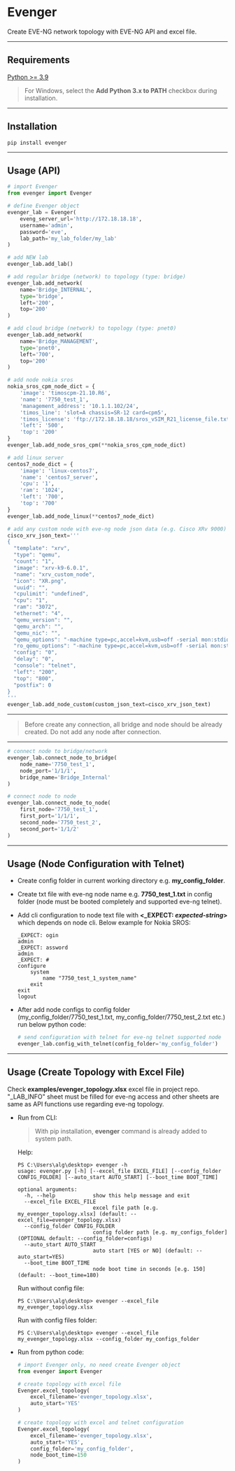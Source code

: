 # Evenger
Create EVE-NG network topology with EVE-NG API and excel file.

---

## Requirements

[Python >= 3.9](https://www.python.org/downloads/)

> For Windows, select the **Add Python 3.x to PATH** checkbox during installation.

---

## Installation

```
pip install evenger
```

---

## Usage (API)

```py
# import Evenger
from evenger import Evenger
```

```py
# define Evenger object
evenger_lab = Evenger(
    eveng_server_url='http://172.18.18.18',
    username='admin',
    password='eve',
    lab_path='my_lab_folder/my_lab'
)
```

```py
# add NEW lab
evenger_lab.add_lab()
```

```py
# add regular bridge (network) to topology (type: bridge)
evenger_lab.add_network(
    name='Bridge_INTERNAL',
    type='bridge',
    left='200',
    top='200'
)

# add cloud bridge (network) to topology (type: pnet0)
evenger_lab.add_network(
    name='Bridge_MANAGEMENT',
    type='pnet0',
    left='700',
    top='200'
)
```

```py
# add node nokia sros
nokia_sros_cpm_node_dict = {
    'image': 'timoscpm-21.10.R6',
    'name': '7750_test_1',
    'management_address': '10.1.1.102/24',
    'timos_line': 'slot=A chassis=SR-12 card=cpm5',
    'timos_license': 'ftp://172.18.18.18/sros_vSIM_R21_license_file.txt',
    'left': '500',
    'top': '200'
}
evenger_lab.add_node_sros_cpm(**nokia_sros_cpm_node_dict)
```

```py
# add linux server
centos7_node_dict = {
    'image': 'linux-centos7',
    'name': 'centos7_server',
    'cpu': '1',
    'ram': '1024',
    'left': '700',
    'top': '700'
}
evenger_lab.add_node_linux(**centos7_node_dict)
```

```py
# add any custom node with eve-ng node json data (e.g. Cisco XRv 9000)
cisco_xrv_json_text='''
{
  "template": "xrv",
  "type": "qemu",
  "count": "1",
  "image": "xrv-k9-6.0.1",
  "name": "xrv_custom_node",
  "icon": "XR.png",
  "uuid": "",
  "cpulimit": "undefined",
  "cpu": "1",
  "ram": "3072",
  "ethernet": "4",
  "qemu_version": "",
  "qemu_arch": "",
  "qemu_nic": "",
  "qemu_options": "-machine type=pc,accel=kvm,usb=off -serial mon:stdio -nographic -no-user-config -nodefaults -rtc base=utc,driftfix=slew -global kvm-pit.lost_tick_policy=discard -no-hpet -realtime mlock=off -no-shutdown -boot order=c",
  "ro_qemu_options": "-machine type=pc,accel=kvm,usb=off -serial mon:stdio -nographic -no-user-config -nodefaults -rtc base=utc,driftfix=slew -global kvm-pit.lost_tick_policy=discard -no-hpet -realtime mlock=off -no-shutdown -boot order=c",
  "config": "0",
  "delay": "0",
  "console": "telnet",
  "left": "200",
  "top": "800",
  "postfix": 0
}
'''
evenger_lab.add_node_custom(custom_json_text=cisco_xrv_json_text)
```

---
> Before create any connection, all bridge and node should be already created. Do not add any node after connection.
---

```py
# connect node to bridge/network
evenger_lab.connect_node_to_bridge(
    node_name='7750_test_1',
    node_port='1/1/1',
    bridge_name='Bridge_Internal'
)
```

```py
# connect node to node
evenger_lab.connect_node_to_node(
    first_node='7750_test_1',
    first_port='1/1/1',
    second_node='7750_test_2',
    second_port='1/1/2'
)
```

---

## Usage (Node Configuration with Telnet)
- Create config folder in current working directory e.g. **my_config_folder**.
- Create txt file with eve-ng node name e.g. **7750_test_1.txt** in config folder (node must be booted completely and supported eve-ng telnet).
- Add cli configuration to node text file with **<_EXPECT: ***expected-string***>** which depends on node cli. Below example for Nokia SROS:

    ```
    _EXPECT: ogin
    admin
    _EXPECT: assword
    admin
    _EXPECT: #
    configure
        system
            name "7750_test_1_system_name"
        exit
    exit
    logout
    ```

- After add node configs to config folder (my_config_folder/7750_test_1.txt, my_config_folder/7750_test_2.txt etc.) run below python code:

    ```py
    # send configuration with telnet for eve-ng telnet supported node
    evenger_lab.config_with_telnet(config_folder='my_config_folder')
    ```

---

## Usage (Create Topology with Excel File)

Check **examples/evenger_topology.xlsx** excel file in project repo. 
"_LAB_INFO" sheet must be filled for eve-ng access and other sheets are same as API functions use regarding eve-ng topology. 

- Run from CLI:

    > With pip installation, **evenger** command is already added to system path.
    
    Help:
    ```
    PS C:\Users\alg\desktop> evenger -h
    usage: evenger.py [-h] [--excel_file EXCEL_FILE] [--config_folder CONFIG_FOLDER] [--auto_start AUTO_START] [--boot_time BOOT_TIME]

    optional arguments:
      -h, --help            show this help message and exit
      --excel_file EXCEL_FILE
                            excel file path [e.g. my_evenger_topology.xlsx] (default: --excel_file=evenger_topology.xlsx)
      --config_folder CONFIG_FOLDER
                            config folder path [e.g. my_configs_folder] (OPTIONAL default: --config_folder=configs)
      --auto_start AUTO_START
                            auto start [YES or NO] (default: --auto_start=YES)
      --boot_time BOOT_TIME
                            node boot time in seconds [e.g. 150] (default: --boot_time=180)
    ```
    
    Run without config file:
    ```
    PS C:\Users\alg\desktop> evenger --excel_file my_evenger_topology.xlsx
    ```

    Run with config files folder:
    ```
    PS C:\Users\alg\desktop> evenger --excel_file my_evenger_topology.xlsx --config_folder my_configs_folder
    ```
    
- Run from python code:
    ```py
    # import Evenger only, no need create Evenger object
    from evenger import Evenger

    # create topology with excel file
    Evenger.excel_topology(
        excel_filename='evenger_topology.xlsx',
        auto_start='YES'
    )

    # create topology with excel and telnet configuration
    Evenger.excel_topology(
        excel_filename='evenger_topology.xlsx',
        auto_start='YES',
        config_folder='my_config_folder',
        node_boot_time=150
    )
    ```

